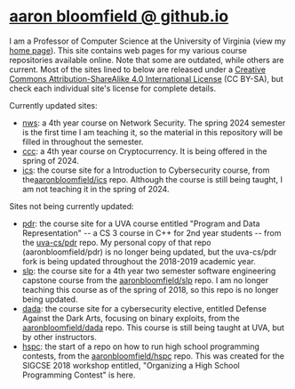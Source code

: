 [aaron bloomfield @ github.io](http://aaronbloomfield.github.io)
============================

I am a Professor of Computer Science at the University of Virginia (view my [home page](https://www.cs.virginia.edu/~asb)).  This site contains web pages for my various course repositories available online.  Note that some are outdated, while others are current.  Most of the sites lined to below are released under a [Creative Commons Attribution-ShareAlike 4.0 International License](http://creativecommons.org/licenses/by-sa/4.0/) (CC BY-SA), but check each individual site's license for complete details.

Currently updated sites:


- [nws](nws/): a 4th year course on Network Security.  The spring 2024 semester is the first time I am teaching it, so the material in this repository will be filled in throughout the semester.
- [ccc](ccc/): a 4th year course on Cryptocurrency.  It is being offered in the spring of 2024.
- [ics](ics/): the course site for a Introduction to Cybersecurity course, from the[aaronbloomfield/ics](https://github.com/aaronbloomfield/ics) repo.  Although the course is still being taught, I am not teaching it in the spring of 2024.

Sites not being currently updated:

- [pdr](pdr/): the course site for a UVA course entitled "Program and Data Representation" -- a CS 3 course in C++ for 2nd year students -- from the [uva-cs/pdr](https://github.com/uva-cs/pdr) repo.  My personal copy of that repo (aaronbloomfield/pdr) is no longer being updated, but the uva-cs/pdr fork is being updated throughout the 2018-2019 academic year.
- [slp](slp/): the course site for a 4th year two semester software engineering capstone course from the [aaronbloomfield/slp](https://github.com/aaronbloomfield/slp) repo. I am no longer teaching this course as of the spring of 2018, so this repo is no longer being updated.
- [dada](dada/): the course site for a cybersecurity elective, entitled Defense Against the Dark Arts, focusing on binary exploits, from the [aaronbloomfield/dada](https://github.com/aaronbloomfield/dada) repo.  This course is still being taught at UVA, but by other instructors.
- [hspc](hspc/): the start of a repo on how to run high school programming contests, from the [aaronbloomfield/hspc](https://github.com/aaronbloomfield/hspc) repo.  This was created for the SIGCSE 2018 workshop entitled, "Organizing a High School Programming Contest" is here.

<!--

The various utilities herein -- which you can see from the[github view of this
repo](https://github.com/aaronbloomfield/aaronbloomfield.github.io)
-- are used to update the site.  This repo has multiple sub-modules,
and when each one receives a push, a webhook is called
([git-to-github-io.php](git-to-github-io.php.html)); that runs the
[git-to-github-io](git-to-github-io.html) bash shell script, which
pulls this repo and all it's sub-modules, and then commits any changes.
This forces a change to the sub-modules on the github.io site.  Note
that the webhook should be set up to run for each of the sub-modules,
as well as the github.io site itself.  Sub-modules of sub-modules are
also properly updated via this script (although none currently exist).

-->